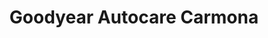 ---
title: "Goodyear Autocare Carmona"
url: /carmona/goodyear-autocare-carmona/
shop: Autowerkstatt
---